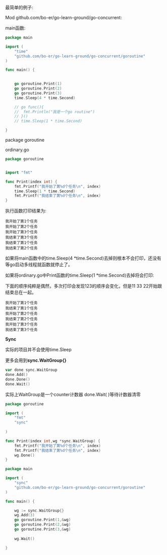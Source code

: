 最简单的例子:

Mod github.com/bo-er/go-learn-ground/go-concurrent:

main函数:

```go
package main

import (
	"time"
	"github.com/bo-er/go-learn-ground/go-concurrent/goroutine"
)

func main() {

	
	go goroutine.Print(1)
	go goroutine.Print(2)
	go goroutine.Print(3)
	time.Sleep(4 * time.Second)

	// go func(){
	// 	fmt.Println("我是一个go routine")
	// }()
	// time.Sleep(1 * time.Second)

}
```

package goroutine 

ordinary.go 

```go
package goroutine


import "fmt"

func Print(index int) {
	fmt.Printf("我开始了第%d个任务\n", index)
	time.Sleep(1 * time.Second)
	fmt.Printf("我结束了第%d个任务\n", index)
}
```

执行函数打印结果为:

```
我开始了第1个任务
我开始了第2个任务
我开始了第3个任务
我结束了第3个任务
我结束了第1个任务
我结束了第2个任务
```

如果将main函数中的time.Sleep(4 *time.Second)去掉则根本不会打印，还没有等go启动多线程就函数就停止了。

如果将ordinary.go中Print函数的time.Sleep(1 *time.Second)去掉将会打印:

下面的顺序纯粹是偶然，多次打印会发现123的顺序会变化，但是11 33 22开始跟结束总在一起。

```
我开始了第1个任务
我结束了第1个任务
我开始了第2个任务
我结束了第2个任务
我开始了第3个任务
我结束了第3个任务
```



**Sync** 

实际的项目并不会使用time.Sleep

更多会用到**sync.WaitGroup{}**

```go
var done sync.WaitGroup
done.Add()
done.Done()
done.Wait()
```

实际上WaitGroup是一个counter计数器  done.Wait( )等待计数器清零

```go
package goroutine

import (
	"fmt"
	"sync"
	
)

func Print(index int,wg *sync.WaitGroup) {
	fmt.Printf("我开始了第%d个任务\n", index)
	fmt.Printf("我结束了第%d个任务\n", index)
	wg.Done()
}
```

```go
package main

import (
	"sync"
	"github.com/bo-er/go-learn-ground/go-concurrent/goroutine"
)

func main() {

	wg := sync.WaitGroup{}
	wg.Add(3)
	go goroutine.Print(1,&wg)
	go goroutine.Print(2,&wg)
	go goroutine.Print(3,&wg)
	
	wg.Wait()

}
```

